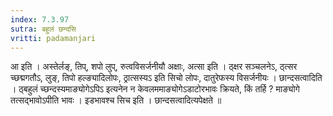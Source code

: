 ```yaml
---
index: 7.3.97
sutra: बहुलं छन्दसि
vritti: padamanjari
---
```


 आ इति । अस्तेर्लङ्, तिप्, शपो लुप्, रुत्वविसर्जनीयौ अक्षाः, अत्सा इति । ठ्क्षर सञ्चलनेऽ, ठ्त्सर च्छद्मगतौऽ, लुङ्, तिपो हल्ङ्यादिलोपः, ठ्रात्सस्यऽ इति सिचो लोपः, दातुरेफस्य विसर्जनीयः । छान्दसत्वादिति । ठ्बहुलं च्छन्दस्यमाङ्योगेऽपिऽ इत्यनेन न केवलममाङ्योगेऽडाटोरभावः क्रियते, किं तर्हि ? माङ्योगे तत्सद्भावोऽपीति भावः । इडभावश्च सिच इति । छान्दसत्वादित्यपेक्षते ॥